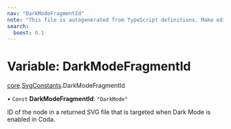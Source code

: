 ```yaml
---
nav: "DarkModeFragmentId"
note: "This file is autogenerated from TypeScript definitions. Make edits to the comments in the TypeScript file and then run `make docs` to regenerate this file."
search:
  boost: 0.1
---
```

# Variable: DarkModeFragmentId

[core](../modules/core.md).[SvgConstants](../modules/core.SvgConstants.md).DarkModeFragmentId

• `Const` **DarkModeFragmentId**: ``"DarkMode"``

ID of the node in a returned SVG file that is targeted when Dark Mode is enabled in Coda.
